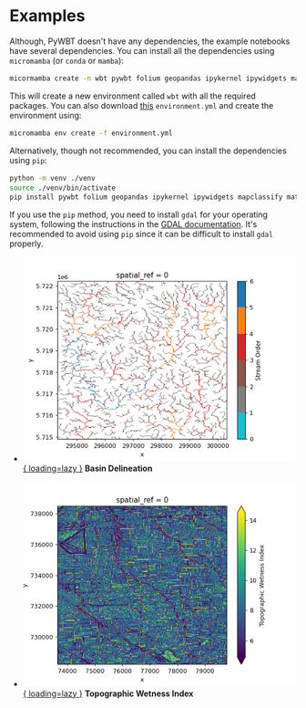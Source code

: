 # Examples

Although, PyWBT doesn't have any dependencies, the example notebooks have several
dependencies. You can install all the dependencies using `micromamba` (or `conda` or
`mamba`):

```bash
micormamba create -n wbt pywbt folium geopandas ipykernel ipywidgets mapclassify matplotlib-base planetary-computer seamless-3dep pystac-client rioxarray shapely>=2
```

This will create a new environment called `wbt` with all the required packages. You can
also download
[this](https://raw.githubusercontent.com/cheginit/pywbt/main/environment.yml)
`environment.yml` and create the environment using:

```bash
micromamba env create -f environment.yml
```

Alternatively, though not recommended, you can install the dependencies using `pip`:

```bash
python -m venv ./venv
source ./venv/bin/activate
pip install pywbt folium geopandas ipykernel ipywidgets mapclassify matplotlib planetary-computer pyogrio seamless-3dep pystac rasterio rioxarray shapely
```

If you use the `pip` method, you need to install `gdal` for your operating system,
following the instructions in the
[GDAL documentation](https://gdal.org/en/latest/download.html). It's recommended to
avoid using `pip` since it can be difficult to install `gdal` properly.

<div class="grid cards" markdown>

- [![Basin Delineation](images/stream_order.png){ loading=lazy }](basin.ipynb "Basin Delineation")
  **Basin Delineation**

- [![Topographic Wetness Index](images/twi.png){ loading=lazy }](twi.ipynb "Topographic Wetness Index")
  **Topographic Wetness Index**

</div>
